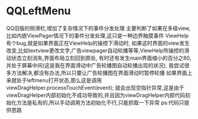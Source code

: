 # QQLeftMenu
QQ旧版的侧滑栏,增加了复杂情况下的事件分发处理
  主要判断了如果在多级view,比如内嵌ViewPager情况下的事件分发处理,这只是一种边界触摸事件
  ViewHelp有个bug,就是如果界面正在ViewHelp的操控下滑动时,
  如果这时界面的view发生改变,比如textview更改文字,广告viewpager自动轮播等等,ViewHelp所操控的滑动状态立刻消失,界面布局立刻回到原处,
  有时还有发生main界面缩小的百分之80,并处于屏幕中间(这是我在界面滑动中广告轮播图自动轮播出现的状况),
  我尝试很多方法解决,都没有办法,所以只要让广告轮播图在界面滑动时暂停轮播
  如果界面上来就处于leftmenu打开状态,那么这是调用viewDragHelper.processTouchEvent(event);
  就会出现空指针异常,这是由于viewDragHelper内部初始化不成功导致的,并且因为viewDragHelper内部代码初始化方法是私有的,所以手动调用方法初始化不行,只能抓取一下异常
  ps:代码只提供思路
